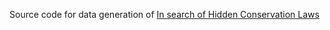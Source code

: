 Source code for data generation of [In search of Hidden Conservation Laws](https://vivelev.xyz/hidden-laws)
